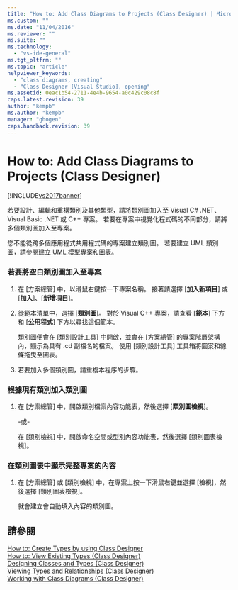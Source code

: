 ```yaml
---
title: "How to: Add Class Diagrams to Projects (Class Designer) | Microsoft Docs"
ms.custom: ""
ms.date: "11/04/2016"
ms.reviewer: ""
ms.suite: ""
ms.technology: 
  - "vs-ide-general"
ms.tgt_pltfrm: ""
ms.topic: "article"
helpviewer_keywords: 
  - "class diagrams, creating"
  - "Class Designer [Visual Studio], opening"
ms.assetid: 0eac1b54-2711-4e4b-9654-a0c429c08c8f
caps.latest.revision: 39
author: "kempb"
ms.author: "kempb"
manager: "ghogen"
caps.handback.revision: 39
---
```

# How to: Add Class Diagrams to Projects (Class Designer)
[!INCLUDE[vs2017banner](../code-quality/includes/vs2017banner.md)]

若要設計、編輯和重構類別及其他類型，請將類別圖加入至 Visual C\# .NET、Visual Basic .NET 或 C\+\+ 專案。  若要在專案中視覺化程式碼的不同部分，請將多個類別圖加入至專案。  
  
 您不能從跨多個應用程式共用程式碼的專案建立類別圖。  若要建立 UML 類別圖，請參閱[建立 UML 模型專案和圖表](../modeling/create-uml-modeling-projects-and-diagrams.md)。  
  
### 若要將空白類別圖加入至專案  
  
1.  在 \[方案總管\] 中，以滑鼠右鍵按一下專案名稱。  接著請選擇 \[**加入新項目**\] 或 \[**加入**\]、\[**新增項目**\]。  
  
2.  從範本清單中，選擇 \[**類別圖**\]。  對於 Visual C\+\+ 專案，請查看 \[**範本**\] 下方和 \[**公用程式**\] 下方以尋找這個範本。  
  
     類別圖便會在 \[類別設計工具\] 中開啟，並會在 \[方案總管\] 的專案階層架構內，顯示為具有 .cd 副檔名的檔案。  使用 \[類別設計工具\] 工具箱將圖案和線條拖曳至圖表。  
  
3.  若要加入多個類別圖，請重複本程序的步驟。  
  
### 根據現有類別加入類別圖  
  
1.  在 \[方案總管\] 中，開啟類別檔案內容功能表，然後選擇 \[**類別圖檢視**\]。  
  
     \-或\-  
  
     在 \[類別檢視\] 中，開啟命名空間或型別內容功能表，然後選擇 \[類別圖表檢視\]。  
  
### 在類別圖表中顯示完整專案的內容  
  
1.  在 \[方案總管\] 或 \[類別檢視\] 中，在專案上按一下滑鼠右鍵並選擇 \[檢視\]，然後選擇 \[類別圖表檢視\]。  
  
     就會建立會自動填入內容的類別圖。  
  
## 請參閱  
 [How to: Create Types by using Class Designer](../ide/how-to-create-types-by-using-class-designer.md)   
 [How to: View Existing Types \(Class Designer\)](../Topic/How%20to:%20View%20Existing%20Types%20\(Class%20Designer\).md)   
 [Designing Classes and Types \(Class Designer\)](../ide/designing-classes-and-types-class-designer.md)   
 [Viewing Types and Relationships \(Class Designer\)](../ide/viewing-types-and-relationships-class-designer.md)   
 [Working with Class Diagrams \(Class Designer\)](../ide/working-with-class-diagrams-class-designer.md)